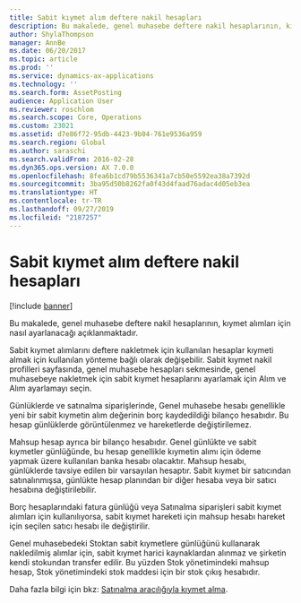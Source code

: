 ```yaml
---
title: Sabit kıymet alım deftere nakil hesapları
description: Bu makalede, genel muhasebe deftere nakil hesaplarının, kıymet alımları için nasıl ayarlanacağı açıklanmaktadır.
author: ShylaThompson
manager: AnnBe
ms.date: 06/20/2017
ms.topic: article
ms.prod: ''
ms.service: dynamics-ax-applications
ms.technology: ''
ms.search.form: AssetPosting
audience: Application User
ms.reviewer: roschlom
ms.search.scope: Core, Operations
ms.custom: 23021
ms.assetid: d7e86f72-95db-4423-9b04-761e9536a959
ms.search.region: Global
ms.author: saraschi
ms.search.validFrom: 2016-02-28
ms.dyn365.ops.version: AX 7.0.0
ms.openlocfilehash: 8fea6b1cd79b5536341a7cb50e5592ea38a7392d
ms.sourcegitcommit: 3ba95d50b8262fa0f43d4faad76adac4d05eb3ea
ms.translationtype: HT
ms.contentlocale: tr-TR
ms.lasthandoff: 09/27/2019
ms.locfileid: "2187257"
---
```

# <a name="fixed-asset-acquisition-posting-accounts"></a>Sabit kıymet alım deftere nakil hesapları

[!include [banner](../includes/banner.md)]

Bu makalede, genel muhasebe deftere nakil hesaplarının, kıymet alımları için nasıl ayarlanacağı açıklanmaktadır.

Sabit kıymet alımlarını deftere nakletmek için kullanılan hesaplar kıymeti almak için kullanılan yönteme bağlı olarak değişebilir. Sabit kıymet nakil profilleri sayfasında, genel muhasebe hesapları sekmesinde, genel muhasebeye nakletmek için sabit kıymet hesaplarını ayarlamak için Alım ve Alım ayarlamayı seçin. 

Günlüklerde ve satınalma siparişlerinde, Genel muhasebe hesabı genellikle yeni bir sabit kıymetin alım değerinin borç kaydedildiği bilanço hesabıdır. Bu hesap günlüklerde görüntülenmez ve hareketlerde değiştirilemez. 

Mahsup hesap ayrıca bir bilanço hesabıdır. Genel günlükte ve sabit kıymetler günlüğünde, bu hesap genellikle kıymetin alımı için ödeme yapmak üzere kullanılan banka hesabı olacaktır. Mahsup hesabı, günlüklerde tavsiye edilen bir varsayılan hesaptır. Sabit kıymet bir satıcından satınalınmışsa, günlükte hesap planından bir diğer hesaba veya bir satıcı hesabına değiştirilebilir. 

Borç hesaplarındaki fatura günlüğü veya Satınalma siparişleri sabit kıymet alımları için kullanılıyorsa, sabit kıymet hareketi için mahsup hesabı hareket için seçilen satıcı hesabı ile değiştirilir.

Genel muhasebedeki Stoktan sabit kıymetlere günlüğünü kullanarak nakledilmiş alımlar için, sabit kıymet harici kaynaklardan alınmaz ve şirketin kendi stokundan transfer edilir. Bu yüzden Stok yönetimindeki mahsup hesap, Stok yönetimindeki stok maddesi için bir stok çıkış hesabıdır.

Daha fazla bilgi için bkz: [Satınalma aracılığıyla kıymet alma](acquire-assets-procurement.md).



